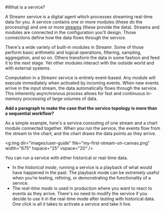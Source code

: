 <a name="what-is-a-service"></a>
#What is a service?

A Streamr service is a digital agent which processes streaming real-time data for you.  A service contains one or more modules (these do the processing) and one or more [streams](#what-is-a-stream) (these provide the data).  Streams and modules are connected in the configuration you'll design.  Those connections define how the data flows through the service.

There's a wide variety of built-in modules in Streamr.  Some of those perform basic arithmetic and logical operations, filtering, sampling, aggregation, and so on. Others transform the data in some fashion and feed it to the next stage.  Yet other modules interact with the outside world and with external systems.

Computation in a Streamr service is entirely event-based. Any module will execute immediately when activated by incoming events. When new events arrive in the input stream, the data automatically flows through the service. This inherently asynchronous process allows for fast and continuous in-memory processing of large volumes of data.

**Add a paragraph to make the case that the service topology is more than a sequential workflow?**

As a simple example, here's a service consisting of one stream and a chart module connected together.  When you run the service, the events flow from the stream to the chart, and the chart draws the data points as they arrive.

<g:img dir="images/user-guide" file="my-first-stream-on-canvas.png" width="675" hspace="25" vspace="20" />

You can run a service with either historical or real-time data.

- In the *historical mode*, running a service is a playback of what would have happened in the past. The playback mode can be extremely useful when you’re testing, refining, or demonstrating the functionality of a service.
- The *real-time mode* is used in production where you want to react to events as they arrive. There's no need to modify the service if you decide to use it in the real-time mode after testing with historical data.  One click is all it takes to activate a service and take it live.